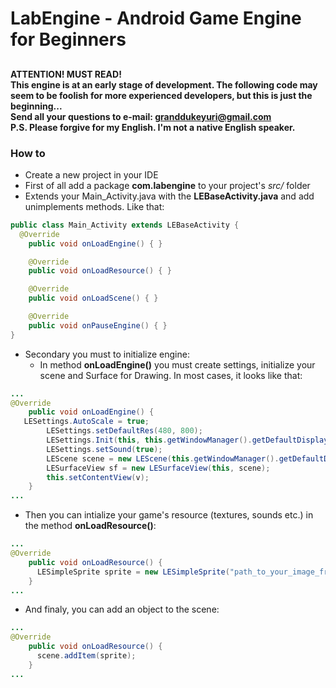 # LabEngine - Android Game Engine for Beginners

## 
<b>ATTENTION! MUST READ! <br>
This engine is at an early stage of development. The following code may seem to be foolish for more experienced developers, but this is just the beginning... <br>
Send all your questions to e-mail: <granddukeyuri@gmail.com> <br>
P.S. Please forgive for my English. I'm not a native English speaker.</b>

### How to

* Create a new project in your IDE
* First of all add a package <b>com.labengine</b> to your project's <i>src/</i> folder
* Extends your Main_Activity.java with the <b>LEBaseActivity.java</b> and add unimplements methods. Like that:
```java
public class Main_Activity extends LEBaseActivity {
  @Override
	public void onLoadEngine() { }

	@Override
	public void onLoadResource() { }

	@Override
	public void onLoadScene() { }

	@Override
	public void onPauseEngine() { }
}
```
* Secondary you must to initialize engine:
  * In method <b>onLoadEngine()</b> you must create settings, initialize your scene and Surface for Drawing. In most cases, it looks like that: 
```java
...
@Override
	public void onLoadEngine() {
   LESettings.AutoScale = true;
        LESettings.setDefaultRes(480, 800);
		LESettings.Init(this, this.getWindowManager().getDefaultDisplay(), FRAMERATE);
		LESettings.setSound(true);
		LEScene scene = new LEScene(this.getWindowManager().getDefaultDisplay(), NUMBER_OF_LAYERS);
		LESurfaceView sf = new LESurfaceView(this, scene);
		this.setContentView(v);
	}
...
```
  * Then you can intialize your game's resource (textures, sounds etc.) in the method <b>onLoadResource()</b>: 
```java
...
@Override
	public void onLoadResource() {
	  LESimpleSprite sprite = new LESimpleSprite("path_to_your_image_from_assets/", this.getAssets()); 
	}
...
```
  * And finaly, you can add an object to the scene:
```java
...
@Override
	public void onLoadResource() {
	  scene.addItem(sprite);
	}
...
```
 
